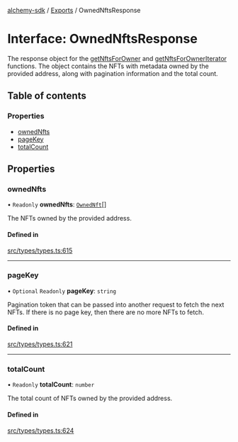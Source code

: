 [alchemy-sdk](../README.md) / [Exports](../modules.md) / OwnedNftsResponse

# Interface: OwnedNftsResponse

The response object for the [getNftsForOwner](../classes/NftNamespace.md#getnftsforowner) and
[getNftsForOwnerIterator](../classes/NftNamespace.md#getnftsforowneriterator) functions. The object contains the NFTs with
metadata owned by the provided address, along with pagination information and
the total count.

## Table of contents

### Properties

- [ownedNfts](OwnedNftsResponse.md#ownednfts)
- [pageKey](OwnedNftsResponse.md#pagekey)
- [totalCount](OwnedNftsResponse.md#totalcount)

## Properties

### ownedNfts

• `Readonly` **ownedNfts**: [`OwnedNft`](OwnedNft.md)[]

The NFTs owned by the provided address.

#### Defined in

[src/types/types.ts:615](https://github.com/alchemyplatform/alchemy-sdk-js/blob/c3fdebb/src/types/types.ts#L615)

___

### pageKey

• `Optional` `Readonly` **pageKey**: `string`

Pagination token that can be passed into another request to fetch the next
NFTs. If there is no page key, then there are no more NFTs to fetch.

#### Defined in

[src/types/types.ts:621](https://github.com/alchemyplatform/alchemy-sdk-js/blob/c3fdebb/src/types/types.ts#L621)

___

### totalCount

• `Readonly` **totalCount**: `number`

The total count of NFTs owned by the provided address.

#### Defined in

[src/types/types.ts:624](https://github.com/alchemyplatform/alchemy-sdk-js/blob/c3fdebb/src/types/types.ts#L624)
